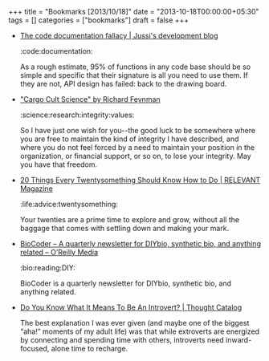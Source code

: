 +++
title = "Bookmarks [2013/10/18]"
date = "2013-10-18T00:00:00+05:30"
tags = []
categories = ["bookmarks"]
draft = false
+++

-   [The code documentation fallacy | Jussi's development blog](http://voices.canonical.com/jussi.pakkanen/2012/09/25/the-code-documentation-fallacy/)

    :code:documentation:

    As a rough estimate, 95% of functions in any code base should be so
    simple and specific that their signature is all you need to use
    them. If they are not, API design has failed: back to the drawing
    board.

-   ["Cargo Cult Science"   by Richard Feynman](http://neurotheory.columbia.edu/~ken/cargo_cult.html)

    :science:research:integrity:values:

    So I have just one wish for you--the good luck to be somewhere where
    you are free to maintain the kind of integrity I have described, and
    where you do not feel forced by a need to maintain your position in
    the organization, or financial support, or so on, to lose your
    integrity. May you have that freedom.

-   [20 Things Every Twentysomething Should Know How to Do | RELEVANT Magazine](http://www.relevantmagazine.com/life/whole-life/20-things-every-twentysomething-should-know-how-do)

    :life:advice:twentysomething:

    Your twenties are a prime time to explore and grow, without all the
    baggage that comes with settling down and making your mark.

-   [BioCoder – A quarterly newsletter for DIYbio, synthetic bio, and anything related – O’Reilly Media](http://www.oreilly.com/biocoder/)

    :bio:reading:DIY:

    BioCoder is a quarterly newsletter for DIYbio, synthetic bio, and
    anything related.

-   [Do You Know What It Means To Be An Introvert? | Thought Catalog](http://thoughtcatalog.com/kate-bartolotta/2013/10/do-you-know-what-it-means-to-be-an-introvert/)

    The best explanation I was ever given (and maybe one of the biggest
    “aha!” moments of my adult life) was that while extroverts are
    energized by connecting and spending time with others, introverts
    need inward-focused, alone time to recharge.
